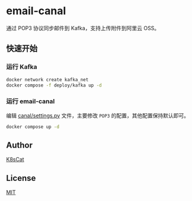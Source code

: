 # email-canal

通过 POP3 协议同步邮件到 Kafka，支持上传附件到阿里云 OSS。

## 快速开始

### 运行 Kafka

```bash
docker network create kafka_net
docker compose -f deploy/kafka up -d
```

### 运行 email-canal

编辑 [canal/settings.py](./canal/settings.py) 文件，主要修改 `POP3` 的配置，其他配置保持默认即可。

```bash
docker compose up -d
```

## Author

[K8sCat](https://github.com/k8scat)

## License

[MIT](https://github.com/k8scat/email-canal/blob/main/LICENSE)
